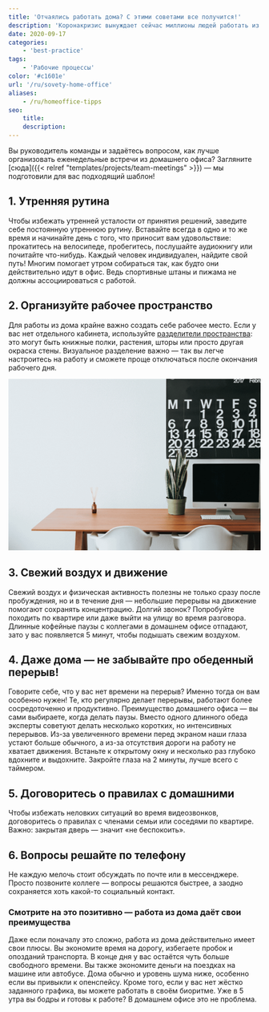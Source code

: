 ```yaml
---
title: 'Отчаялись работать дома? С этими советами все получится!'
description: 'Коронакризис вынуждает сейчас миллионы людей работать из дома. Некоторым переход на новую ситуацию даётся легко, но многие сталкиваются с трудностями. Вам тоже по утрам сложно понять, с чего начать? Вы постоянно забываете о перерыве на обед и вместо этого едите наспех приготовленные бутерброды прямо за компьютером? Мы дадим вам ценные советы и расскажем о преимуществах, которые наверняка облегчат вам ситуацию.'
date: 2020-09-17
categories:
    - 'best-practice'
tags:
    - 'Рабочие процессы'
color: '#c1601e'
url: '/ru/sovety-home-office'
aliases:
    - /ru/homeoffice-tipps
seo:
    title:
    description:
---
```


Вы руководитель команды и задаётесь вопросом, как лучше организовать еженедельные встречи из домашнего офиса? Загляните [сюда]({{< relref "templates/projects/team-meetings" >}}) — мы подготовили для вас подходящий шаблон!

## 1\. Утренняя рутина

Чтобы избежать утренней усталости от принятия решений, заведите себе постоянную утреннюю рутину. Вставайте всегда в одно и то же время и начинайте день с того, что приносит вам удовольствие: прокатитесь на велосипеде, пробегитесь, послушайте аудиокнигу или почитайте что-нибудь. Каждый человек индивидуален, найдите свой путь! Многим помогает утром собираться так, как будто они действительно идут в офис. Ведь спортивные штаны и пижама не должны ассоциироваться с работой.

## 2\. Организуйте рабочее пространство

Для работы из дома крайне важно создать себе рабочее место. Если у вас нет отдельного кабинета, используйте [разделители пространства](https://diy-family.com/diy-raumteiler-6-praktische-ideen/): это могут быть книжные полки, растения, шторы или просто другая окраска стены. Визуальное разделение важно — так вы легче настроитесь на работу и сможете проще отключаться после окончания рабочего дня.

![Homeoffice](Bildschirmfoto-2020-09-08-um-11.37.16.png)

## 3\. Свежий воздух и движение

Свежий воздух и физическая активность полезны не только сразу после пробуждения, но и в течение дня — небольшие перерывы на движение помогают сохранять концентрацию. Долгий звонок? Попробуйте походить по квартире или даже выйти на улицу во время разговора. Длинные кофейные паузы с коллегами в домашнем офисе отпадают, зато у вас появляется 5 минут, чтобы подышать свежим воздухом.

## 4\. Даже дома — не забывайте про обеденный перерыв!

Говорите себе, что у вас нет времени на перерыв? Именно тогда он вам особенно нужен! Те, кто регулярно делает перерывы, работают более сосредоточенно и продуктивно. Преимущество домашнего офиса — вы сами выбираете, когда делать паузы. Вместо одного длинного обеда эксперты советуют делать несколько коротких, но интенсивных перерывов. Из-за увеличенного времени перед экраном наши глаза устают больше обычного, а из-за отсутствия дороги на работу не хватает движения. Встаньте к открытому окну и несколько раз глубоко вдохните и выдохните. Закройте глаза на 2 минуты, лучше всего с таймером.

## 5\. Договоритесь о правилах с домашними

Чтобы избежать неловких ситуаций во время видеозвонков, договоритесь о правилах с членами семьи или соседями по квартире. Важно: закрытая дверь — значит «не беспокоить».

## 6\. Вопросы решайте по телефону

Не каждую мелочь стоит обсуждать по почте или в мессенджере. Просто позвоните коллеге — вопросы решаются быстрее, а заодно сохраняется хоть какой-то социальный контакт.

### Смотрите на это позитивно — работа из дома даёт свои преимущества

Даже если поначалу это сложно, работа из дома действительно имеет свои плюсы. Вы экономите время на дорогу, избегаете пробок и опозданий транспорта. В конце дня у вас остаётся чуть больше свободного времени. Вы также экономите деньги на поездках на машине или автобусе. Дома обычно и уровень шума ниже, особенно если вы привыкли к опенспейсу. Кроме того, если у вас нет жёстко заданного графика, вы можете работать в своём биоритме. Уже в 5 утра вы бодры и готовы к работе? В домашнем офисе это не проблема.
